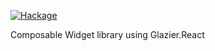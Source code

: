 [![Hackage](https://img.shields.io/hackage/v/glazier-react-widget.svg)](https://hackage.haskell.org/package/glazier-react-widget)

Composable Widget library using Glazier.React